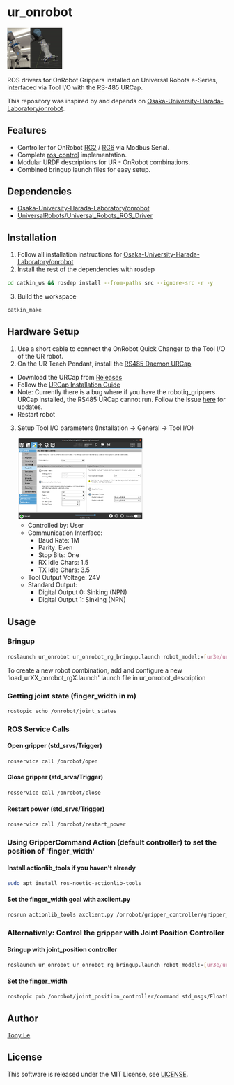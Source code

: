 # ur_onrobot
<img src=images/ur_onrobot.gif width=25%>

ROS drivers for OnRobot Grippers installed on Universal Robots e-Series, interfaced via Tool I/O with the RS-485 URCap.

This repository was inspired by and depends on [Osaka-University-Harada-Laboratory/onrobot](https://github.com/Osaka-University-Harada-Laboratory/onrobot).

## Features

- Controller for OnRobot [RG2](https://onrobot.com/en/products/rg2-gripper) / [RG6](https://onrobot.com/en/products/rg6-gripper) via Modbus Serial.
- Complete [ros_control](http://wiki.ros.org/ros_control) implementation.
- Modular URDF descriptions for UR - OnRobot combinations.
- Combined bringup launch files for easy setup.

## Dependencies

- [Osaka-University-Harada-Laboratory/onrobot](https://github.com/Osaka-University-Harada-Laboratory/onrobot.git)
- [UniversalRobots/Universal_Robots_ROS_Driver](https://github.com/UniversalRobots/Universal_Robots_ROS_Driver.git)

## Installation

1. Follow all installation instructions for [Osaka-University-Harada-Laboratory/onrobot](https://github.com/Osaka-University-Harada-Laboratory/onrobot.git)
2. Install the rest of the dependencies with rosdep
```bash
cd catkin_ws && rosdep install --from-paths src --ignore-src -r -y
```
3. Build the workspace
```bash
catkin_make
```

## Hardware Setup

1. Use a short cable to connect the OnRobot Quick Changer to the Tool I/O of the UR robot.
2. On the UR Teach Pendant, install the [RS485 Daemon URCap](https://github.com/UniversalRobots/Universal_Robots_ToolComm_Forwarder_URCap)
  - Download the URCap from [Releases](https://github.com/UniversalRobots/Universal_Robots_ToolComm_Forwarder_URCap/releases)
  - Follow the [URCap Installation Guide](https://github.com/UniversalRobots/Universal_Robots_ToolComm_Forwarder_URCap/blob/master/doc/install_urcap.md)
  - Note: Currently there is a bug where if you have the robotiq_grippers URCap installed, the RS485 URCap cannot run.
    Follow the issue [here](https://github.com/UniversalRobots/Universal_Robots_ToolComm_Forwarder_URCap/issues/9) for updates.
  - Restart robot
3. Setup Tool I/O parameters (Installation -> General -> Tool I/O)

    <img src=images/installation_tool_io.png width=60%>

    - Controlled by: User
    - Communication Interface:
        - Baud Rate: 1M
        - Parity: Even
        - Stop Bits: One
        - RX Idle Chars: 1.5
        - TX Idle Chars: 3.5
    - Tool Output Voltage: 24V
    - Standard Output:
        - Digital Output 0: Sinking (NPN)
        - Digital Output 1: Sinking (NPN)

## Usage
### Bringup
```bash
roslaunch ur_onrobot ur_onrobot_rg_bringup.launch robot_model:=[ur3e/ur5e] onrobot_model:=[rg2/rg6] robot_ip:=XXX.XXX.XXX.XXX
```
To create a new robot combination, add and configure a new 'load_urXX_onrobot_rgX.launch' launch file in ur_onrobot_description

### Getting joint state (finger_width in m)
```bash
rostopic echo /onrobot/joint_states
```

### ROS Service Calls
#### Open gripper (std_srvs/Trigger)
```bash
rosservice call /onrobot/open
```
#### Close gripper (std_srvs/Trigger)
```bash
rosservice call /onrobot/close
```
#### Restart power (std_srvs/Trigger)
```bash
rosservice call /onrobot/restart_power
```

### Using GripperCommand Action (default controller) to set the position of 'finger_width'
#### Install actionlib_tools if you haven't already
```bash
sudo apt install ros-noetic-actionlib-tools
```
#### Set the finger_width goal with axclient.py
```bash
rosrun actionlib_tools axclient.py /onrobot/gripper_controller/gripper_cmd
```

### Alternatively: Control the gripper with Joint Position Controller
#### Bringup with joint_position controller
```bash
roslaunch ur_onrobot ur_onrobot_rg_bringup.launch robot_model:=[ur3e/ur5e] onrobot_model:=[rg2/rg6] robot_ip:=XXX.XXX.XXX.XXX gripper_controller:=joint_position
```
#### Set the finger_width
```bash
rostopic pub /onrobot/joint_position_controller/command std_msgs/Float64 "data: 0.05"
```

## Author

[Tony Le](https://github.com/tonydle)

## License

This software is released under the MIT License, see [LICENSE](./LICENSE).